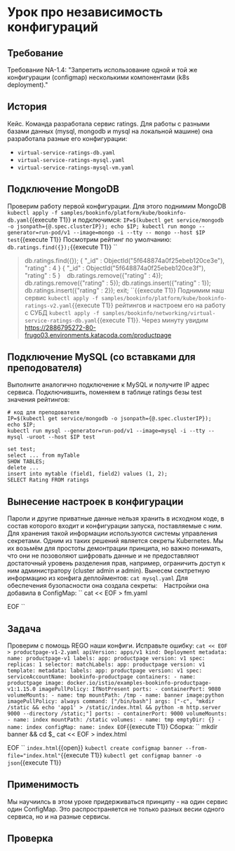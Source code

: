 # Урок про независимость конфигураций
## Требование
Требование NA-1.4: "Запретить использование одной и той же конфигурации (configmap) несколькими компонентами (k8s deployment)."
## История
Кейс. Команда разработала сервис ratings. Для работы с разными базами данных (mysql, mongodb и mysql на локальной машине) она разработала разные его конфигурации:
* `virtual-service-ratings-db.yaml`
* `virtual-service-ratings-mysql.yaml`
* `virtual-service-ratings-mysql-vm.yaml`
## Подключение MongoDB
Проверим работу первой конфигурации. Для этого поднимим MongoDB ```kubectl apply -f samples/bookinfo/platform/kube/bookinfo-db.yaml```{{execute T1}} и подключимся:
``
IP=$(kubectl get service/mongodb -o jsonpath={@.spec.clusterIP});
echo $IP;
kubectl run mongo --generator=run-pod/v1 --image=mongo -i --tty -- mongo --host $IP test
``{{execute T1}}
Посмотрим рейтинг по умолчанию:
``
db.ratings.find({});
``{{execute T1}}
``
> db.ratings.find({});
{ "_id" : ObjectId("5f648874a0f25ebeb120ce3e"), "rating" : 4 }
{ "_id" : ObjectId("5f648874a0f25ebeb120ce3f"), "rating" : 5 }
``
``
db.ratings.remove({"rating" : 4});
db.ratings.remove({"rating" : 5});
db.ratings.insert({"rating" : 1});
db.ratings.insert({"rating" : 2});
exit;
``{{execute T1}}
Поднимим наш сервис ```kubectl apply -f samples/bookinfo/platform/kube/bookinfo-ratings-v2.yaml```{{execute T1}} рейтингов и настроем его на работу с СУБД ```kubectl apply -f samples/bookinfo/networking/virtual-service-ratings-db.yaml```{{execute T1}}. Через минуту
увидим https://2886795272-80-frugo03.environments.katacoda.com/productpage
## Подключение MySQL (со вставками для преподователя)
Выполните аналогично подключение к MySQL и получите IP адрес сервиса. Подключившить,
поменяем в таблице ratings безы test значения рейтингов:
```
# код для преподователя
IP=$(kubectl get service/mongodb -o jsonpath={@.spec.clusterIP});
echo $IP;
kubectl run mysql --generator=run-pod/v1 --image=mysql -i --tty -- mysql -uroot --host $IP test

set test;
select ... from myTable
SHOW TABLES;
delete ...
insert into mytable (field1, field2) values (1, 2);
SELECT Rating FROM ratings
```
## Вынесение настроек в конфигурации
Пароли и другие приватные данные нельзя хранить в исходном коде, в состав которого входит и 
конфигурации запуска, поставляемые с ним. Для хранения такой информации используются системы 
управления секретами. Одним из таких решений является секреты Kubernetes. Мы их возьмём для
простоты демонтрации принципа, но важно понимать, что они не позоволяют
шифровать данные и не предоставляют достаточный уровень разделения прав, например, ограничить 
доступ к ним администратору (cluster admin и admin). Вынесем сектретную информацию из конфига деплойментов:
``
cat mysql.yaml
``
Для обеспечения бузопасности она создала секреты:
``
``
Настройки она добавила в ConfigMap:
``
cat << EOF > fm.yaml

EOF
``
## Задача
Проверим с помощь REGO наши конфиги. Исправьте ошибку:
``
cat << EOF > productpage-v1-2.yaml
apiVersion: apps/v1
kind: Deployment
metadata:
  name: productpage-v1
  labels:
    app: productpage
    version: v1
spec:
  replicas: 1
  selector:
    matchLabels:
      app: productpage
      version: v1
  template:
    metadata:
      labels:
        app: productpage
        version: v1
    spec:
      serviceAccountName: bookinfo-productpage
      containers:
      - name: productpage
        image: docker.io/istio/examples-bookinfo-productpage-v1:1.15.0
        imagePullPolicy: IfNotPresent
        ports:
        - containerPort: 9080
        volumeMounts:
        - name: tmp
          mountPath: /tmp
      - name: banner
        image:python
        imagePullPolicy: always
        command: ["/bin/bash"]
        args: ["-c", "mkdir /static && echo 'app1' > /static/index.html && python -m http.server 9000 --directory /static;"]
        ports:
        - containerPort: 9000
        volumeMounts:
        - name: index
          mountPath: /static
      volumes:
      - name: tmp
        emptyDir: {}
      - name: index
        configMap:
          name: index
EOF
``{{execute T1}}
Сборка: 
``
mkdir banner && cd $_
cat << EOF > index.html

EOF
``
`index.html`{{open}}
`kubectl create configmap banner --from-file="index.html"`{{execute T1}}
`kubectl get configmap banner -o json`{{execute T1}}
## Применимость
Мы научиилсь в этом уроке придерживаться принципу - на один сервис один ConfigMap. Это распространяется
не только разных весии одного сервиса, но и на разные сервисы.
## Проверка